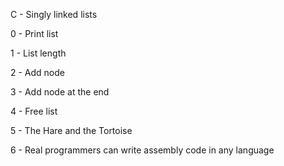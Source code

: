 C - Singly linked lists

0 - Print list

1 - List length

2 - Add node

3 - Add node at the end

4 - Free list

5 - The Hare and the Tortoise

6 - Real programmers can write assembly code in any language
